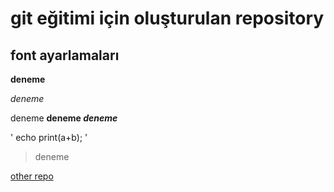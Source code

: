 # git eğitimi için oluşturulan repository


## font ayarlamaları 

**deneme**

*deneme*

deneme **deneme _deneme_**

' echo print(a+b); '

> deneme

[other repo](https://github.com/akifsykl/git_workingfiles) 
